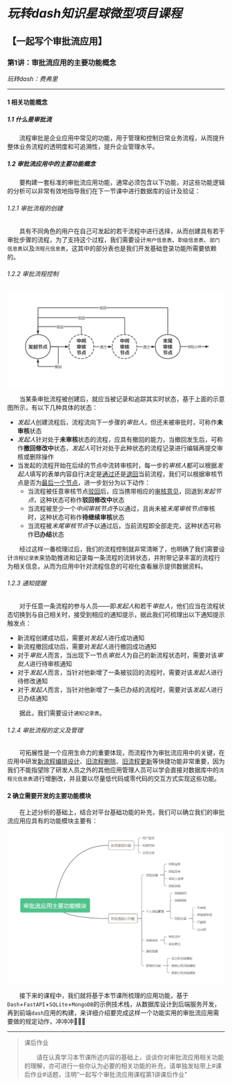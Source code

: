 # *玩转dash知识星球微型项目课程*

## 【一起写个审批流应用】

### 第1讲：审批流应用的主要功能概念

*玩转dash：费弗里*

---

#### 1 相关功能概念

##### 1.1 什么是审批流

　　流程审批是企业应用中常见的功能，用于管理和控制日常业务流程，从而提升整体业务流程的透明度和可追溯性，提升企业管理水平。

##### 1.2 审批流应用中的主要功能概念

　　要构建一套标准的审批流应用功能，通常必须包含以下功能，对这些功能逻辑的分析可以非常有效地指导我们在下一节课中进行数据库的设计及验证：

###### 1.2.1 审批流程的创建

　　具有不同角色的用户在自己可发起的若干流程中进行选择，从而创建具有若干审批步骤的流程，为了支持这个过程，我们需要设计`用户信息表`、`职级信息表`、`部门信息表`以及`流程元信息表`，这其中的部分表也是我们开发基础登录功能所需要依赖的。

###### 1.2.2 审批流程控制

<center ><img src="./附图/图1.png" /></center>

　　当某条审批流程被创建后，就应当被记录和追踪其实时状态，基于上面的示意图所示，有以下几种具体的状态：

- *发起人*创建流程后，流程流向下一步骤的*审批人*，但还未被审批时，可称作**未审核**状态
- *发起人*针对处于**未审核**状态的流程，应具有撤回的能力，当撤回发生后，可称作**撤回修改中**状态，*发起人*可针对处于此种状态的流程记录进行编辑再提交审核或删除操作
- 当发起的流程开始在后续的节点中流转审核时，每一步的*审核人*都可以根据*发起人*填写的表单内容自行决定是<u>通过</u>还是<u>退回</u>当前流程，我们可以根据审核节点是否为<u>最后一个节点</u>，进一步划分为以下动作：
  - 当流程被任意审核节点<u>驳回</u>后，应当携带相应的<u>审核意见</u>，回退到*发起节点*，这种状态可称作**驳回修改中**状态
  - 当流程被至少一个*中间审核节点*予以通过，且尚未被*末尾审核节点*审核时，这种状态可称作**待继续审核**状态
  - 当流程被*末尾审核节点*予以通过后，当前流程即全部走完，这种状态可称作**已办结**状态

　　经过这样一番梳理过后，我们的流程控制就非常清晰了，也明确了我们需要设计`流程记录表`来协助推进和记录每一条流程的流转状态，并附带记录丰富的流程行为相关信息，从而为应用中针对流程信息的可视化查看展示提供数据资料。

###### 1.2.3 通知提醒

　　对于任意一条流程的参与人员——即*发起人*和若干*审批人*，他们应当在流程状态切换到与自己相关时，接受到相应的通知提示，据此我们可梳理出以下通知提示触发点：

- 新流程创建成功后，需要对*发起人*进行成功通知
- 新流程撤回成功后，需要对*发起人*进行撤回成功通知
- 对于*审批人*而言，当出现下一节点*审批人*为自己的新流程状态时，需要对该*审批人*进行待审核通知
- 对于*发起人*而言，当针对他新增了一条被驳回的流程时，需要对该*发起人*进行待修改通知
- 对于*发起人*而言，当针对他新增了一条已办结的流程时，需要对该*发起人*进行已办结通知

　　据此，我们需要设计`通知记录表`。

###### 1.2.4 审批流程的定义及管理

　　可拓展性是一个应用生命力的重要体现，而流程作为审批流应用中的关键，在应用中研发<u>新流程编排设计</u>、<u>旧流程删除</u>、<u>旧流程更新</u>等快捷功能非常重要，因为我们不能指望除了研发人员之外的其他应用管理人员可以学会直接对数据库中的`流程元信息表`进行增删改，并且要以尽量低代码或零代码的交互方式实现这些功能。

#### 2 确立需要开发的主要功能模块

　　在上述分析的基础上，结合对平台基础功能的补充，我们可以确立我们的审批流应用应具有的功能模块主要有：

<center ><img src="./附图/图2.png" /></center>

　　接下来的课程中，我们就将基于本节课所梳理的应用功能，基于`Dash`+`FastAPI`+`SQLite`+`MongoDB`的示例技术栈，从数据库设计到后端服务开发，再到前端`dash`应用的构建，来详细介绍要完成这样一个功能实用的审批流应用需要做的规定动作，冲冲冲🚀🚀🚀

---

> 课后作业
>
> 　　请在认真学习本节课所述内容的基础上，谈谈你对审批流应用相关功能的理解，亦可进行一些你认为必要的相关功能的补充，请单独发帖带上#课后作业#话题，注明“一起写个审批流应用课程第1讲课后作业”



















































